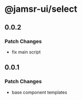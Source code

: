 # @jamsr-ui/select

## 0.0.2

### Patch Changes

- fix main script

## 0.0.1

### Patch Changes

- base component templates
